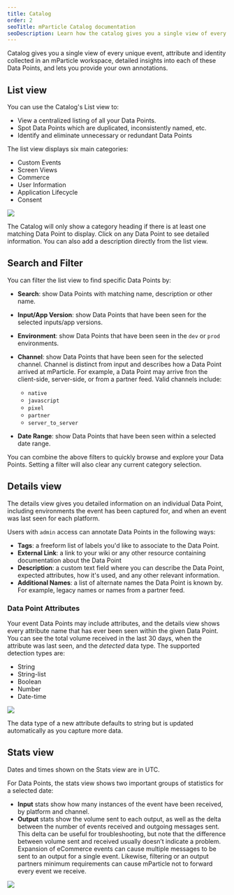 ```yaml
---
title: Catalog
order: 2
seoTitle: mParticle Catalog documentation
seoDescription: Learn how the catalog gives you a single view of every unique event, attribute, and identity collected in an mParticle workspace.
---
```


Catalog gives you a single view of every unique event, attribute and identity collected in an mParticle workspace, detailed insights into each of these Data Points, and lets you provide your own annotations. 

## List view

You can use the Catalog's List view to:
- View a centralized listing of all your Data Points.
- Spot Data Points which are duplicated, inconsistently named, etc.
- Identify and eliminate unnecessary or redundant Data Points


The list view displays six main categories:
* Custom Events
* Screen Views
* Commerce
* User Information
* Application Lifecycle
* Consent


![](/images/data-master-main.png)

<aside class="notice">The Catalog will only show a category heading if there is at least one matching Data Point to display. Click on any Data Point to see detailed information. You can also add a description directly from the list view.
</aside>

## Search and Filter

You can filter the list view to find specific Data Points by:

* **Search**: show Data Points with matching name, description or other name.

* **Input/App Version**: show Data Points that have been seen for the selected inputs/app versions.

* **Environment**: show Data Points that have been seen in the `dev` or `prod` environments.
* **Channel**: show Data Points that have been seen for the selected channel. Channel is distinct from input and describes how a Data Point arrived at mParticle. For example, a Data Point may arrive fron the client-side, server-side, or from a partner feed. Valid channels include:
  - `native`
  - `javascript`
  - `pixel`
  - `partner`
  - `server_to_server`

* **Date Range**: show Data Points that have been seen within a selected date range.

You can combine the above filters to quickly browse and explore your Data Points. Setting a filter will also clear any current category selection.

## Details view

The details view gives you detailed information on an individual Data Point, including environments the event has been captured for, and when an event was last seen for each platform. 

Users with `admin` access can annotate Data Points in the following ways:

* **Tags**: a freeform list of labels you'd like to associate to the Data Point.
* **External Link**: a link to your wiki or any other resource containing documentation about the Data Point
* **Description**: a custom text field where you can describe the Data Point, expected attributes, how it's used, and any other relevant information.
* **Additional Names**: a list of alternate names the Data Point is known by. For example, legacy names or names from a partner feed.

### Data Point Attributes

Your event Data Points may include attributes, and the details view shows every attribute name that has ever been seen within the given Data Point. You can see the total volume received in the last 30 days, when the attribute was last seen, and the *detected* data type. The supported detection types are:

* String
* String-list
* Boolean
* Number
* Date-time

![](/images/data-master-details-view-3.png)

<aside class="notice">The data type of a new attribute defaults to string but is updated automatically as you capture more data.</aside>

## Stats view

<aside class="notice">Dates and times shown on the Stats view are in UTC.</aside>

For Data Points, the stats view shows two important groups of statistics for a selected date:

* **Input** stats show how many instances of the event have been received, by platform and channel.
* **Output** stats show the volume sent to each output, as well as the delta between the number of events received and outgoing messages sent. This delta can be useful for troubleshooting, but note that the difference between volume sent and received usually doesn’t indicate a problem. Expansion of eCommerce events can cause multiple messages to be sent to an output for a single event. Likewise, filtering or an output partners minimum requirements can cause mParticle not to forward every event we receive.

![](/images/data-master-stats-1.png)
